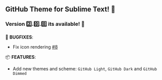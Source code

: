 ## GitHub Theme for Sublime Text! 🎁

### Version 2️⃣.0️⃣.0️⃣ its available! 🎉

🐛 **BUGFIXES**:

-   Fix icon rendering [#8](https://github.com/mauroreisvieira/github-sublime-theme/issues/8)

📦 **FEATURES**:

-   Add new themes and scheme: `GitHub Light`, `GitHub Dark` and `GitHub Dimmed`
